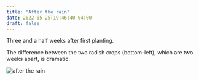 ```yaml
---
title: "After the rain"
date: 2022-05-25T19:46:40-04:00
draft: false
---
```


Three and a half weeks after first planting.

The difference between the two radish crops (bottom-left), which are two weeks apart, is dramatic.

![after the rain](/2022-05-25-after-the-rain.jpg)
